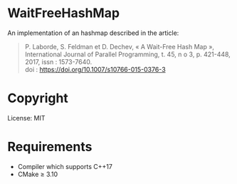 # WaitFreeHashMap

An implementation of an hashmap described in the article:
> P. Laborde, S. Feldman et D. Dechev, « A Wait-Free Hash Map », <br>
> International Journal of Parallel Programming, t. 45, n o 3, p. 421-448, 2017, issn : 1573-7640. <br>
> doi : https://doi.org/10.1007/s10766-015-0376-3

# Copyright

License: MIT

# Requirements

- Compiler which supports C++17
- CMake ≥ 3.10
